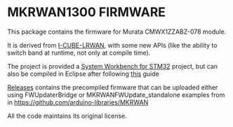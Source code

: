 # MKRWAN1300 FIRMWARE

This package contains the firmware for Murata CMWX1ZZABZ-078 module.

It is derived from [I-CUBE-LRWAN](http://www.st.com/en/embedded-software/i-cube-lrwan.html), with some new APIs (like the ability to switch band at runtime, not only at compile time).

The project is provided a [System Workbench for STM32](http://www.openstm32.org/System%2BWorkbench%2Bfor%2BSTM32) project, but can also be compiled in Eclipse after following [this](http://www.openstm32.org/Installing%2BSystem%2BWorkbench%2Bfor%2BSTM32%2Bfrom%2BEclipse#Important_note_about_your_MAC_OSX_host_version) guide

[Releases](https://github.com/bcmi-labs/mkrwan1300-fw/releases) contains the precompiled firmware that can be uploaded either using FWUpdaterBridge or MKRWANFWUpdate_standalone examples from in https://github.com/arduino-libraries/MKRWAN

All the code maintains its original license.
